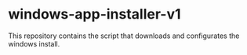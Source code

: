 # windows-app-installer-v1
This repository contains the script that downloads and configurates the windows install.
